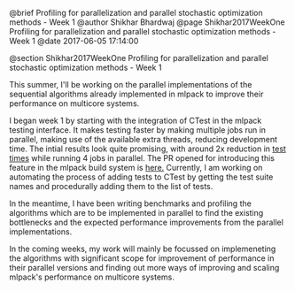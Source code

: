 @brief Profiling for parallelization and parallel stochastic optimization methods - Week 1
@author Shikhar Bhardwaj
@page Shikhar2017WeekOne Profiling for parallelization and parallel stochastic optimization methods - Week 1
@date 2017-06-05 17:14:00

@section Shikhar2017WeekOne Profiling for parallelization and parallel stochastic optimization methods - Week 1

This summer, I'll be working on the parallel implementations of
the sequential algorithms already implemented in mlpack to improve their
performance on multicore systems.

I began week 1 by starting with the integration of CTest in the mlpack testing
interface. It makes testing faster by making multiple jobs run in parallel,
making use of the available extra threads, reducing  development time. The
intial results look quite promising, with around 2x reduction in [test
times](https://gist.github.com/shikharbhardwaj/12445adf0d952f59be7f1ef4a5fcb872#file-ctest-times)
while running 4 jobs in parallel. The PR opened for introducing this feature in
the mlpack build system is [here.](https://github.com/mlpack/mlpack/pull/1015)
Currently, I am working on automating the process of adding tests to CTest by
getting the test suite names and procedurally adding them to the list of tests.

In the meantime, I have been writing benchmarks and profiling the algorithms
which are to be implemented in parallel to find the existing bottlenecks and the
expected performance improvements from the parallel implementations.

In the coming weeks, my work will mainly be focussed on implemeneting the
algorithms with significant scope for improvement of performance in their
parallel versions and finding out more ways of improving and scaling mlpack's
performance on multicore systems.